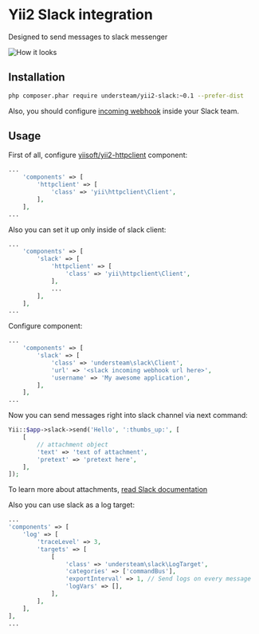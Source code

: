 # Yii2 Slack integration

Designed to send messages to slack messenger

![How it looks](http://dn.imagy.me/201602/15/12d7dae10bfb96c159f48901d518e196.png)


## Installation

```bash
php composer.phar require understeam/yii2-slack:~0.1 --prefer-dist
```

Also, you should configure [incoming webhook](https://api.slack.com/incoming-webhooks) inside your Slack team.

## Usage

First of all, configure [yiisoft/yii2-httpclient](https://github.com/yiisoft/yii2-httpclient) component:

```php
...
    'components' => [
        'httpclient' => [
            'class' => 'yii\httpclient\Client',
        ],
    ],
...
```

Also you can set it up only inside of slack client:

```php
...
    'components' => [
        'slack' => [
            'httpclient' => [
                'class' => 'yii\httpclient\Client',
            ],
            ...
        ],
    ],
...
```

Configure component:

```php
...
    'components' => [
        'slack' => [
            'class' => 'understeam\slack\Client',
            'url' => '<slack incoming webhook url here>',
            'username' => 'My awesome application',
        ],
    ],
...
```

Now you can send messages right into slack channel via next command:

```php
Yii::$app->slack->send('Hello', ':thumbs_up:', [
    [
        // attachment object
        'text' => 'text of attachment',
        'pretext' => 'pretext here',
    ],
]);
```

To learn more about attachments, [read Slack documentation](https://api.slack.com/incoming-webhooks)

Also you can use slack as a log target:

```php
...
'components' => [
    'log' => [
        'traceLevel' => 3,
        'targets' => [
            [
                'class' => 'understeam\slack\LogTarget',
                'categories' => ['commandBus'],
                'exportInterval' => 1, // Send logs on every message
                'logVars' => [],
            ],
        ],
    ],
],
...
```

